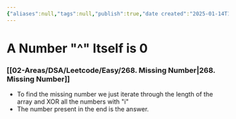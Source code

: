 ```yaml
---
{"aliases":null,"tags":null,"publish":true,"date created":"2025-01-14T15:25","date modified":"2025-01-14T17:29","PassFrontmatter":true,"created":"2025-01-14T15:25:42.589+05:30","updated":"2025-01-14T17:29:54.049+05:30"}
---
```



# A Number "^" Itself is 0
### [[02-Areas/DSA/Leetcode/Easy/268. Missing Number\|268. Missing Number]]
- To find the missing number we just iterate through the length of the array and XOR all the numbers with "i"
- The number present in the end is the answer.
